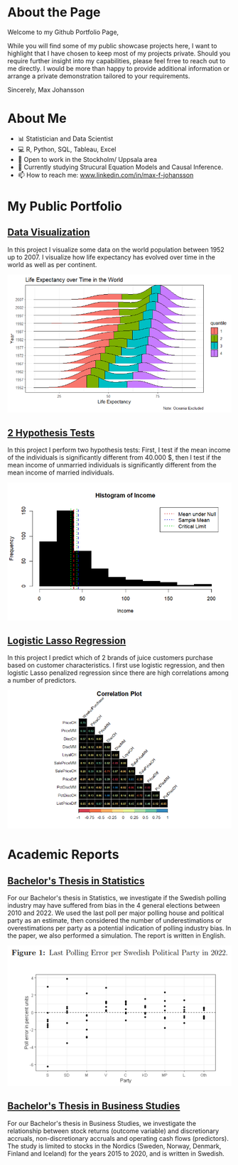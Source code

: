 # About the Page

Welcome to my Github Portfolio Page, 

While you will find some of my public showcase projects here, I want to highlight that I have chosen to keep most of my projects private. Should you require further insight into my capabilities, please feel frree to reach out to me directly. I would be more than happy to provide additional information or arrange a private demonstration tailored to your requirements. 

Sincerely, 
Max Johansson

# About Me
- 📊 Statistician and Data Scientist
- 💻 R, Python, SQL, Tableau, Excel
- 🔭 Open to work in the Stockholm/ Uppsala area
- 🌱 Currently studying Strucural Equation Models and Causal Inference.
- 📫 How to reach me: www.linkedin.com/in/max-f-johansson

# My Public Portfolio

## [Data Visualization](https://muddaj.github.io/Data-Visualization/)
In this project I visualize some data on the world population between 1952 up to 2007. I visualize how life expectancy has evolved over time in the world as well as per continent. 

<p align="left">
  <img src="Assets/densityplot.png" alt="Data-viz"/>
</p>

## [2 Hypothesis Tests](https://muddaj.github.io/Portfolio-Hypothesis-Testing/)

In this project I perform two hypothesis tests: First, I test if the mean income of the individuals is significantly different from 40.000 $, then I test if the mean income of unmarried individuals is significantly different from the mean income of married individuals.

<p align="left">
  <img src="Assets/Histogram.png" alt="2 Hypothesis Tests"/>
</p>

## [Logistic Lasso Regression](https://muddaj.github.io/Logistic-Regression/)
In this project I predict which of 2 brands of juice customers purchase based on customer characteristics. I first use logistic regression, and then logistic Lasso penalized regression since there are high correlations among a number of predictors.

<p align="left">
  <img src="Assets/correlation.png" alt="Logistic Lasso Regression"/>
</p>

# Academic Reports

## [Bachelor's Thesis in Statistics](https://urn.kb.se/resolve?urn=urn:nbn:se:uu:diva-495793)
For our Bachelor's thesis in Statistics, we investigate if the Swedish polling industry may have suffered from bias in the 4 general elections between 2010 and 2022. We used the last poll per major polling house and political party as an estimate, then considered the number of underestimations or overestimations per party as a potential indication of polling industry bias. In the paper, we also performed a simulation. The report is written in English. 

<p align="left">
  <img src="Assets/poll.png" alt="Bachelor Statistics"/>
</p>

## [Bachelor's Thesis in Business Studies](https://urn.kb.se/resolve?urn=urn:nbn:se:uu:diva-468117)
For our Bachelor's thesis in Business Studies, we investigate the relationship between stock returns (outcome variable) and discretionary accruals, non-discretionary accruals and operating cash flows (predictors). The study is limited to stocks in the Nordics (Sweden, Norway, Denmark, Finland and Iceland) for the years 2015 to 2020, and is written in Swedish. 



